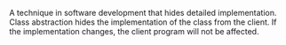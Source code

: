 A technique in software development that hides detailed implementation. Class abstraction hides the implementation of the class from the client. If the implementation changes, the client program will not be affected.